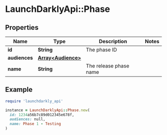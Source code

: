 # LaunchDarklyApi::Phase

## Properties

| Name | Type | Description | Notes |
| ---- | ---- | ----------- | ----- |
| **id** | **String** | The phase ID |  |
| **audiences** | [**Array&lt;Audience&gt;**](Audience.md) |  |  |
| **name** | **String** | The release phase name |  |

## Example

```ruby
require 'launchdarkly_api'

instance = LaunchDarklyApi::Phase.new(
  id: 1234a56b7c89d012345e678f,
  audiences: null,
  name: Phase 1 - Testing
)
```

